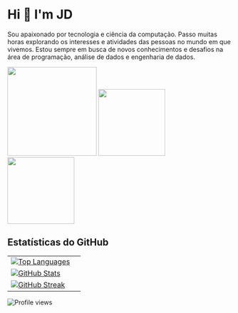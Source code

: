 # **Hi 👋 I'm JD**

Sou apaixonado por tecnologia e ciência da computação. Passo muitas horas explorando os interesses e atividades das pessoas no mundo em que vivemos. Estou sempre em busca de novos conhecimentos e desafios na área de programação, análise de dados e engenharia de dados.


<img height="200em" src="https://github-readme-stats.vercel.app/api/top-langs/?username=git1hub2&layout=compact&langs_count=7&theme=dracula"/> <img height="150em" src="https://github-readme-stats.vercel.app/api?username=git1hub2&show_icons=true&theme=dracula&include_all_commits=true&count_private=true"/> <img height="150em" src="https://github-readme-streak-stats.herokuapp.com/?user=git1hub2&show_icons=true&theme=dracula&include_all_commits=true&count_private=true"/>


## Estatísticas do GitHub

|   |   |
|---|---|
| [![Top Languages](https://github-readme-stats.vercel.app/api/top-langs/?username=git1hub2&layout=compact&langs_count=7&theme=dracula)](https://github.com/git1hub2) |   |
[![GitHub Stats](https://github-readme-stats.vercel.app/api?username=git1hub2&show_icons=true&theme=dracula&include_all_commits=true&count_private=true)](https://github.com/git1hub2) |
| [![GitHub Streak](https://github-readme-streak-stats.herokuapp.com/?user=git1hub2&show_icons=true&theme=dracula&include_all_commits=true&count_private=true)](https://github.com/git1hub2) |   |







![Profile views](https://komarev.com/ghpvc/?username=Git1Hub2)
